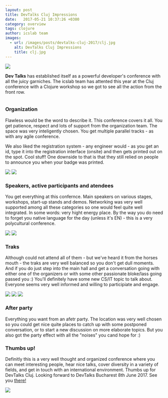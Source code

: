 ```yaml
---
layout: post
title: DevTalks Cluj Impressions
date:   2017-05-21 10:37:26 +0300
category: overview
tags: clojure  
author: icslab team
images: 
  - url: /images/posts/devtalks-cluj-2017/clj.jpg
    alt: DevTalks Cluj Impressions
    title: clj.jpg
---
```


<div class="ui middle aligned grid">
    <div class="four wide column">
        <img class="ui small left floated image" src="/images/posts/devtalks-cluj-2017-review/dev-talks-black.png">
    </div>
    <div class="twelve wide column">
        <p> <b>Dev Talks</b> has established itself as a powerful developer's conference with all the juicy garniches. The icslab team has attented this year at the Cluj conference with a Clojure workshop so we got to  see all the action from the front row.</p>
    </div>
</div>

### Organization

<div class="ui container">
    <p>Flawless would be the word to describe it. This conference covers it all. You get patience, respect and lots of support from the organization team. The space was very inteligently chosen. You get multiple parallel tracks - as with any agile conference.
    </p>
    <p>We also liked the registration system - any engineer would - as you get an id, type it into the registration interface (onsite) and then gets printed out on the spot. Cool stuff! One downside to that is that they still relied on people to announce you when your badge was printed.</p>
    <div class="ui images">
        <img src="/images/posts/devtalks-cluj-2017-review/abnner.jpg">
        <img src="/images/posts/devtalks-cluj-2017-review/mainarea.jpg">
    </div>
    
</div>

### Speakers, active participants and atendees

<div class="ui container">
    <p>You get everything at this confernce. Main speakers on various stages, workshops, start-up stands and demos.
    Networking was very well supported among all these categories so one would feel quite well integrated. In some words: very hight energy place. By the way you do need to forget you native language for the day (unless it's EN) - this is a very polycultural conference.
    </p>
    <div class="ui middle aligned grid">
        <div class="two wide column">
            <img class="ui left image" src="/images/posts/devtalks-cluj-2017-review/cljb.jpg">
            <img class="ui right image" src="/images/posts/devtalks-cluj-2017-review/startups.jpg">
        </div> 
    </div>  
</div>

### Traks

<div class="ui container">
    <p>Although could not attend all of them - but we've heard it from the horses mouth - the traks are very well balanced so you don't get dull moments. And if you do just step into the main hall and get a conversation going with either one of the organizers or with some other passionate bloke/lass going passed you :) You'll definitely have some new CS/IT topic to talk about. Everyone seems very well informed and willing to participiate and engage.
    </p>
    <div class="ui middle aligned grid">
        <div class="three wide column">
            <img class="ui left floated image" src="/images/posts/devtalks-cluj-2017-review/devtalks.jpg">
            <img class="ui left floated image" src="/images/posts/devtalks-cluj-2017-review/cljw.jpg">
            <img class="ui left floated image" src="/images/posts/devtalks-cluj-2017-review/cljworkshop.jpg">
        </div> 
    </div>  
</div>

### After party

<div class="ui container">
    <p>Everything you want from an afetr party. The location was very well chosen so you could get nice quite places to catch up with some postponed conversation, or to start a new discussion on more elaborate topics. But you also got the party effect with all the "noises" you cand hope for :) 
    </p>
</div>

### Thumbs up!

<div class="ui container">
    <p>Definitly this is a very well thought and organized conference where you can meet interesting people, hear nice talks, cover diversity in a variety of fields, and get in touch with an international environment.
    Thumbs up for DevTalks Cluj. Looking forward to DevTalks Bucharest 8th June 2017. See you <a href="http://www.devtalks.ro/bucharest/">there!</a>
    </p>
</div>

 
<img src="/images/posts/devtalks-cluj-2017-review/dev-talks-black.png">